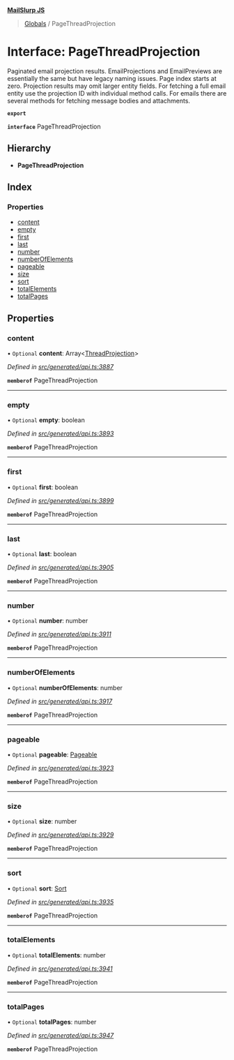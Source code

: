 **[MailSlurp JS](../README.md)**

> [Globals](../README.md) / PageThreadProjection

# Interface: PageThreadProjection

Paginated email projection results. EmailProjections and EmailPreviews are essentially the same but have legacy naming issues. Page index starts at zero. Projection results may omit larger entity fields. For fetching a full email entity use the projection ID with individual method calls. For emails there are several methods for fetching message bodies and attachments.

**`export`** 

**`interface`** PageThreadProjection

## Hierarchy

* **PageThreadProjection**

## Index

### Properties

* [content](pagethreadprojection.md#content)
* [empty](pagethreadprojection.md#empty)
* [first](pagethreadprojection.md#first)
* [last](pagethreadprojection.md#last)
* [number](pagethreadprojection.md#number)
* [numberOfElements](pagethreadprojection.md#numberofelements)
* [pageable](pagethreadprojection.md#pageable)
* [size](pagethreadprojection.md#size)
* [sort](pagethreadprojection.md#sort)
* [totalElements](pagethreadprojection.md#totalelements)
* [totalPages](pagethreadprojection.md#totalpages)

## Properties

### content

• `Optional` **content**: Array\<[ThreadProjection](threadprojection.md)>

*Defined in [src/generated/api.ts:3887](https://github.com/mailslurp/mailslurp-client/blob/e4d4355/src/generated/api.ts#L3887)*

**`memberof`** PageThreadProjection

___

### empty

• `Optional` **empty**: boolean

*Defined in [src/generated/api.ts:3893](https://github.com/mailslurp/mailslurp-client/blob/e4d4355/src/generated/api.ts#L3893)*

**`memberof`** PageThreadProjection

___

### first

• `Optional` **first**: boolean

*Defined in [src/generated/api.ts:3899](https://github.com/mailslurp/mailslurp-client/blob/e4d4355/src/generated/api.ts#L3899)*

**`memberof`** PageThreadProjection

___

### last

• `Optional` **last**: boolean

*Defined in [src/generated/api.ts:3905](https://github.com/mailslurp/mailslurp-client/blob/e4d4355/src/generated/api.ts#L3905)*

**`memberof`** PageThreadProjection

___

### number

• `Optional` **number**: number

*Defined in [src/generated/api.ts:3911](https://github.com/mailslurp/mailslurp-client/blob/e4d4355/src/generated/api.ts#L3911)*

**`memberof`** PageThreadProjection

___

### numberOfElements

• `Optional` **numberOfElements**: number

*Defined in [src/generated/api.ts:3917](https://github.com/mailslurp/mailslurp-client/blob/e4d4355/src/generated/api.ts#L3917)*

**`memberof`** PageThreadProjection

___

### pageable

• `Optional` **pageable**: [Pageable](pageable.md)

*Defined in [src/generated/api.ts:3923](https://github.com/mailslurp/mailslurp-client/blob/e4d4355/src/generated/api.ts#L3923)*

**`memberof`** PageThreadProjection

___

### size

• `Optional` **size**: number

*Defined in [src/generated/api.ts:3929](https://github.com/mailslurp/mailslurp-client/blob/e4d4355/src/generated/api.ts#L3929)*

**`memberof`** PageThreadProjection

___

### sort

• `Optional` **sort**: [Sort](sort.md)

*Defined in [src/generated/api.ts:3935](https://github.com/mailslurp/mailslurp-client/blob/e4d4355/src/generated/api.ts#L3935)*

**`memberof`** PageThreadProjection

___

### totalElements

• `Optional` **totalElements**: number

*Defined in [src/generated/api.ts:3941](https://github.com/mailslurp/mailslurp-client/blob/e4d4355/src/generated/api.ts#L3941)*

**`memberof`** PageThreadProjection

___

### totalPages

• `Optional` **totalPages**: number

*Defined in [src/generated/api.ts:3947](https://github.com/mailslurp/mailslurp-client/blob/e4d4355/src/generated/api.ts#L3947)*

**`memberof`** PageThreadProjection
